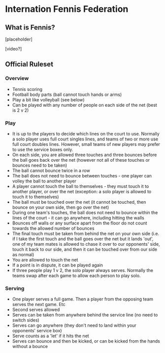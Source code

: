 # Internation Fennis Federation

## What is Fennis?

[placeholder]

[video?]

## Official Ruleset

### Overview 
- Tennis scoring
- Football body parts (ball cannot touch hands or arms) 
- Play a bit like volleyball (see below) 
- Can be played with any number of people on each side of the net (best is 2 v 2)

### Play
- It is up to the players to decide which lines on the court to use. Normally a solo player uses full court singles lines, and teams of two or more use full court doubles lines. However, small teams of new players may prefer to use the service boxes only. 
- On each side, you are allowed three touches and three bounces before the ball goes back over the net (however not all of these touches or bounces need to be taken) 
- The ball cannot bounce twice in a row
- The ball does not need to bounce between touches - one player can volley the ball to another player 
- A player cannot touch the ball to themselves - they must touch it to another player, or over the net (exception: a solo player is allowed to touch it to themselves)  
- The ball must be touched over the net (it cannot be touched, then bounce on your own side, then go over the net) 
- During one team's touches, the ball does not need to bounce within the lines of the court - it can go anywhere, including hitting the walls
- Bounces off walls or any surface apart from the floor do not count towards the allowed number of bounces
- The final touch must be taken from behind the net on your own side (i.e. if I take the first touch and the ball goes over the net but it lands 'out', one of my team mates is allowed to chase it over to our opponents' side, touch it back to our side, and then it can be touched over from our side as normal) 
- You are allowed to touch the net 
- If a point is in dispute, it can be played again 
- If three people play 1 v 2, the solo player always serves. Normally the teams swap after each game to allow each person to play solo. 

### Serving 
- One player serves a full game. Then a player from the opposing team serves the next game. Etc
- Second serves allowed
- Serves can be taken from anywhere behind the service line (no need to switch sides)
- Serves can go anywhere (they don't need to land within your opponents' service box)
- Serve counts as a 'let' if it hits the net
- Serves can bounce and then be kicked, or can be kicked from the hands without a bounce


